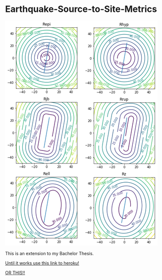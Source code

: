 # Earthquake-Source-to-Site-Metrics
![eqd](/img/DistComparison.png)


This is an extension to my Bachelor Thesis.

<a href="https://earthquake-distances.herokuapp.com">Until it works use this link to heroku!</a>

<a href="www.silvioschwarz.com/eqdistapp">OR THIS!!</a>
